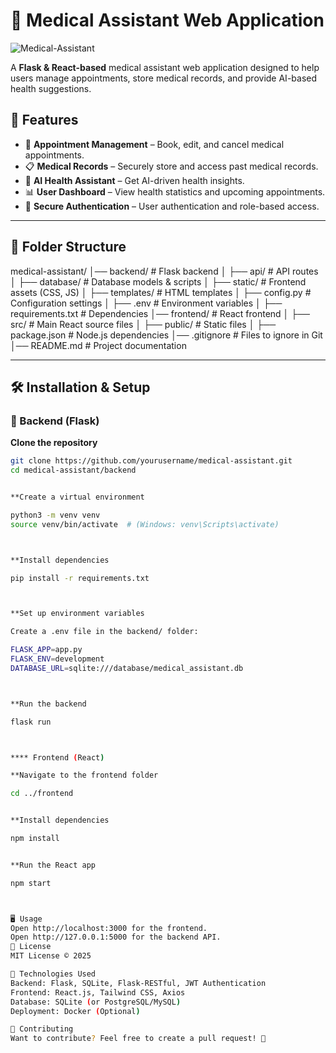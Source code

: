 # 🏥 Medical Assistant Web Application

![Medical-Assistant](https://i.ibb.co/kgqvBJhk/mediass.png)


A **Flask & React-based** medical assistant web application designed to help users manage appointments, store medical records, and provide AI-based health suggestions.

## 🚀 Features
- 🏥 **Appointment Management** – Book, edit, and cancel medical appointments.
- 📋 **Medical Records** – Securely store and access past medical records.
- 🤖 **AI Health Assistant** – Get AI-driven health insights.
- 📊 **User Dashboard** – View health statistics and upcoming appointments.
- 🔐 **Secure Authentication** – User authentication and role-based access.

---

## 📂 Folder Structure

medical-assistant/ │── backend/ # Flask backend │ ├── api/ # API routes │ ├── database/ # Database models & scripts │ ├── static/ # Frontend assets (CSS, JS) │ ├── templates/ # HTML templates │ ├── config.py # Configuration settings │ ├── .env # Environment variables │ ├── requirements.txt # Dependencies │── frontend/ # React frontend │ ├── src/ # Main React source files │ ├── public/ # Static files │ ├── package.json # Node.js dependencies │── .gitignore # Files to ignore in Git │── README.md # Project documentation


---

## 🛠️ Installation & Setup

### 🔹 Backend (Flask)
**Clone the repository**  
   ```sh
   git clone https://github.com/yourusername/medical-assistant.git
   cd medical-assistant/backend


**Create a virtual environment

python3 -m venv venv
source venv/bin/activate  # (Windows: venv\Scripts\activate)



**Install dependencies

pip install -r requirements.txt



**Set up environment variables

Create a .env file in the backend/ folder:

FLASK_APP=app.py
FLASK_ENV=development
DATABASE_URL=sqlite:///database/medical_assistant.db



**Run the backend

flask run



**** Frontend (React)

**Navigate to the frontend folder

cd ../frontend


**Install dependencies

npm install


**Run the React app

npm start



🖥️ Usage
Open http://localhost:3000 for the frontend.
Open http://127.0.0.1:5000 for the backend API.
📜 License
MIT License © 2025 

📌 Technologies Used
Backend: Flask, SQLite, Flask-RESTful, JWT Authentication
Frontend: React.js, Tailwind CSS, Axios
Database: SQLite (or PostgreSQL/MySQL)
Deployment: Docker (Optional)

🤝 Contributing
Want to contribute? Feel free to create a pull request! 🚀
